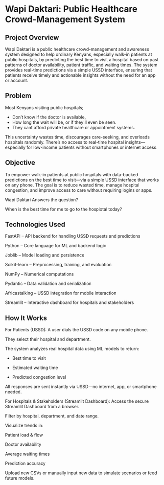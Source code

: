 # Wapi Daktari: Public Healthcare Crowd-Management System

## Project Overview

Wapi Daktari is a public healthcare crowd-management and awareness system designed to help ordinary Kenyans, especially walk-in patients at public hospitals, by predicting the best time to visit a hospital based on past patterns of doctor availability, patient traffic, and waiting times. The system provides real-time predictions via a simple USSD interface, ensuring that patients receive timely and actionable insights without the need for an app or account.

## Problem

Most Kenyans visiting public hospitals;

- Don’t know if the doctor is available,
- How long the wait will be, or if they'll even be seen.
- They cant afford private healthcare or appointment systems.

This uncertainty wastes time, discourages care-seeking, and overloads hospitals randomly. There’s no access to real-time hospital insights—especially for low-income patients without smartphones or internet access.

## Objective

To empower walk-in patients at public hospitals with data-backed predictions on the best time to visit—via a simple USSD interface that works on any phone. The goal is to reduce wasted time, manage hospital congestion, and improve access to care without requiring logins or apps.

Wapi Daktari Answers the question?

When is the best time for me to go to the hospiotal today?

## Technologies Used

FastAPI – API backend for handling USSD requests and predictions

Python – Core language for ML and backend logic

Joblib – Model loading and persistence

Scikit-learn – Preprocessing, training, and evaluation

NumPy – Numerical computations

Pydantic – Data validation and serialization

Africastalking – USSD integration for mobile interaction

Streamlit – Interactive dashboard for hospitals and stakeholders

## How It Works

For Patients (USSD):
A user dials the USSD code on any mobile phone.

They select their hospital and department.

The system analyzes real hospital data using ML models to return:

- Best time to visit

- Estimated waiting time

- Predicted congestion level

All responses are sent instantly via USSD—no internet, app, or smartphone needed.

For Hospitals & Stakeholders (Streamlit Dashboard):
Access the secure Streamlit Dashboard from a browser.

Filter by hospital, department, and date range.

Visualize trends in:

Patient load & flow

Doctor availability

Average waiting times

Prediction accuracy

Upload new CSVs or manually input new data to simulate scenarios or feed future models.
